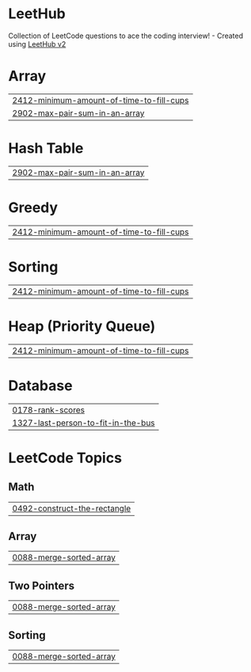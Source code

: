 # LeetHub
Collection of LeetCode questions to ace the coding interview! - Created using [LeetHub v2](https://github.com/arunbhardwaj/LeetHub-2.0)


# Array
|  |
| ------- |
| [2412-minimum-amount-of-time-to-fill-cups](https://github.com/GRetriever/LeetCode/tree/master/2412-minimum-amount-of-time-to-fill-cups) |
| [2902-max-pair-sum-in-an-array](https://github.com/GRetriever/LeetCode/tree/master/2902-max-pair-sum-in-an-array) |
# Hash Table
|  |
| ------- |
| [2902-max-pair-sum-in-an-array](https://github.com/GRetriever/LeetCode/tree/master/2902-max-pair-sum-in-an-array) |
# Greedy
|  |
| ------- |
| [2412-minimum-amount-of-time-to-fill-cups](https://github.com/GRetriever/LeetCode/tree/master/2412-minimum-amount-of-time-to-fill-cups) |
# Sorting
|  |
| ------- |
| [2412-minimum-amount-of-time-to-fill-cups](https://github.com/GRetriever/LeetCode/tree/master/2412-minimum-amount-of-time-to-fill-cups) |
# Heap (Priority Queue)
|  |
| ------- |
| [2412-minimum-amount-of-time-to-fill-cups](https://github.com/GRetriever/LeetCode/tree/master/2412-minimum-amount-of-time-to-fill-cups) |
# Database
|  |
| ------- |
| [0178-rank-scores](https://github.com/GRetriever/LeetCode/tree/master/0178-rank-scores) |
| [1327-last-person-to-fit-in-the-bus](https://github.com/GRetriever/LeetCode/tree/master/1327-last-person-to-fit-in-the-bus) |
<!---LeetCode Topics Start-->
# LeetCode Topics
## Math
|  |
| ------- |
| [0492-construct-the-rectangle](https://github.com/GRetriever/LeetCode/tree/master/0492-construct-the-rectangle) |
## Array
|  |
| ------- |
| [0088-merge-sorted-array](https://github.com/GRetriever/LeetCode/tree/master/0088-merge-sorted-array) |
## Two Pointers
|  |
| ------- |
| [0088-merge-sorted-array](https://github.com/GRetriever/LeetCode/tree/master/0088-merge-sorted-array) |
## Sorting
|  |
| ------- |
| [0088-merge-sorted-array](https://github.com/GRetriever/LeetCode/tree/master/0088-merge-sorted-array) |
<!---LeetCode Topics End-->